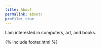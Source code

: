 ```yaml
---
title: About
permalink: about/
profile: true
---
```


I am interested in computers, art, and books. 

{% include footer.html %}